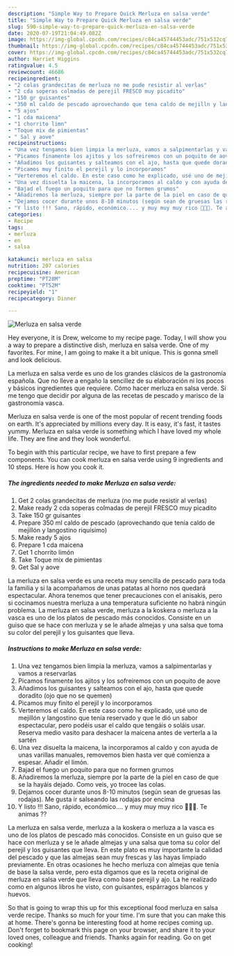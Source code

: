 ```yaml
---
description: "Simple Way to Prepare Quick Merluza en salsa verde"
title: "Simple Way to Prepare Quick Merluza en salsa verde"
slug: 590-simple-way-to-prepare-quick-merluza-en-salsa-verde
date: 2020-07-19T21:04:49.082Z
image: https://img-global.cpcdn.com/recipes/c84ca45744453adc/751x532cq70/merluza-en-salsa-verde-foto-principal.jpg
thumbnail: https://img-global.cpcdn.com/recipes/c84ca45744453adc/751x532cq70/merluza-en-salsa-verde-foto-principal.jpg
cover: https://img-global.cpcdn.com/recipes/c84ca45744453adc/751x532cq70/merluza-en-salsa-verde-foto-principal.jpg
author: Harriet Higgins
ratingvalue: 4.5
reviewcount: 46686
recipeingredient:
- "2 colas grandecitas de merluza no me pude resistir al verlas"
- "2 cda soperas colmadas de perejil FRESCO muy picadito"
- "150 gr guisantes"
- "350 ml caldo de pescado aprovechando que tena caldo de mejilln y langostino riqusimo"
- "5 ajos"
- "1 cda maicena"
- "1 chorrito limn"
- "Toque mix de pimientas"
- " Sal y aove"
recipeinstructions:
- "Una vez tengamos bien limpia la merluza, vamos a salpimentarlas y vamos a reservarlas"
- "Picamos finamente los ajitos y los sofreiremos con un poquito de aove"
- "Añadimos los guisantes y salteamos con el ajo, hasta que quede doradito (ojo que no se quemen)"
- "Picamos muy finito el perejil y lo incorporamos"
- "Verteremos el caldo. En este caso como he explicado, usé uno de mejillón y langostino que tenía reservado y que le dió un sabor espectacular, pero podéis usar el caldo que tengáis o soláis usar. Reserva medio vasito para deshacer la maicena antes de verterla a la sartén"
- "Una vez disuelta la maicena, la incorporamos al caldo y con ayuda de unas varillas manuales, removemos bien hasta ver qué comienza a espesar. Añadir el limón."
- "Bajad el fuego un poquito para que no formen grumos"
- "Añadiremos la merluza, siempre por la parte de la piel en caso de que se la hayáis dejado. Como veis, yo trocee las colas."
- "Dejamos cocer durante unos 8-10 minutos (según sean de gruesas las rodajas). Me gusta ir salseando las rodajas por encima"
- "Y listo !!! Sano, rápido, económico.... y muy muy muy rico 🤪🤪🤪. Te animas ??"
categories:
- Recipe
tags:
- merluza
- en
- salsa

katakunci: merluza en salsa 
nutrition: 207 calories
recipecuisine: American
preptime: "PT28M"
cooktime: "PT52M"
recipeyield: "1"
recipecategory: Dinner

---
```



![Merluza en salsa verde](https://img-global.cpcdn.com/recipes/c84ca45744453adc/751x532cq70/merluza-en-salsa-verde-foto-principal.jpg)

Hey everyone, it is Drew, welcome to my recipe page. Today, I will show you a way to prepare a distinctive dish, merluza en salsa verde. One of my favorites. For mine, I am going to make it a bit unique. This is gonna smell and look delicious.

La merluza en salsa verde es uno de los grandes clásicos de la gastronomía española. Que no lleve a engaño la sencillez de su elaboración ni los pocos y básicos ingredientes que requiere. Cómo hacer merluza en salsa verde. Si me tengo que decidir por alguna de las recetas de pescado y marisco de la gastronomía vasca.

Merluza en salsa verde is one of the most popular of recent trending foods on earth. It's appreciated by millions every day. It is easy, it's fast, it tastes yummy. Merluza en salsa verde is something which I have loved my whole life. They are fine and they look wonderful.


To begin with this particular recipe, we have to first prepare a few components. You can cook merluza en salsa verde using 9 ingredients and 10 steps. Here is how you cook it.

<!--inarticleads1-->

##### The ingredients needed to make Merluza en salsa verde:

1. Get 2 colas grandecitas de merluza (no me pude resistir al verlas)
1. Make ready 2 cda soperas colmadas de perejil FRESCO muy picadito
1. Take 150 gr guisantes
1. Prepare 350 ml caldo de pescado (aprovechando que tenía caldo de mejillón y langostino riquísimo)
1. Make ready 5 ajos
1. Prepare 1 cda maicena
1. Get 1 chorrito limón
1. Take Toque mix de pimientas
1. Get  Sal y aove


La merluza en salsa verde es una receta muy sencilla de pescado para toda la familia y si la acompañamos de unas patatas al horno nos quedará espectacular. Ahora tenemos que tener precauciones con el anisakis, pero si cocinamos nuestra merluza a una temperatura suficiente no habrá ningún problema. La merluza en salsa verde, merluza a la koskera o merluza a la vasca es uno de los platos de pescado más conocidos. Consiste en un guiso que se hace con merluza y se le añade almejas y una salsa que toma su color del perejil y los guisantes que lleva. 

<!--inarticleads2-->

##### Instructions to make Merluza en salsa verde:

1. Una vez tengamos bien limpia la merluza, vamos a salpimentarlas y vamos a reservarlas
1. Picamos finamente los ajitos y los sofreiremos con un poquito de aove
1. Añadimos los guisantes y salteamos con el ajo, hasta que quede doradito (ojo que no se quemen)
1. Picamos muy finito el perejil y lo incorporamos
1. Verteremos el caldo. En este caso como he explicado, usé uno de mejillón y langostino que tenía reservado y que le dió un sabor espectacular, pero podéis usar el caldo que tengáis o soláis usar. Reserva medio vasito para deshacer la maicena antes de verterla a la sartén
1. Una vez disuelta la maicena, la incorporamos al caldo y con ayuda de unas varillas manuales, removemos bien hasta ver qué comienza a espesar. Añadir el limón.
1. Bajad el fuego un poquito para que no formen grumos
1. Añadiremos la merluza, siempre por la parte de la piel en caso de que se la hayáis dejado. Como veis, yo trocee las colas.
1. Dejamos cocer durante unos 8-10 minutos (según sean de gruesas las rodajas). Me gusta ir salseando las rodajas por encima
1. Y listo !!! Sano, rápido, económico.... y muy muy muy rico 🤪🤪🤪. Te animas ??


La merluza en salsa verde, merluza a la koskera o merluza a la vasca es uno de los platos de pescado más conocidos. Consiste en un guiso que se hace con merluza y se le añade almejas y una salsa que toma su color del perejil y los guisantes que lleva. En este plato es muy importante la calidad del pescado y que las almejas sean muy frescas y las hayas limpiado previamente. En otras ocasiones he hecho merluza con almejas que tenía de base la salsa verde, pero esta digamos que es la receta original de merluza en salsa verde que lleva como base perejil y ajo. La he realizado como en algunos libros he visto, con guisantes, espárragos blancos y huevos. 

So that is going to wrap this up for this exceptional food merluza en salsa verde recipe. Thanks so much for your time. I'm sure that you can make this at home. There's gonna be interesting food at home recipes coming up. Don't forget to bookmark this page on your browser, and share it to your loved ones, colleague and friends. Thanks again for reading. Go on get cooking!
